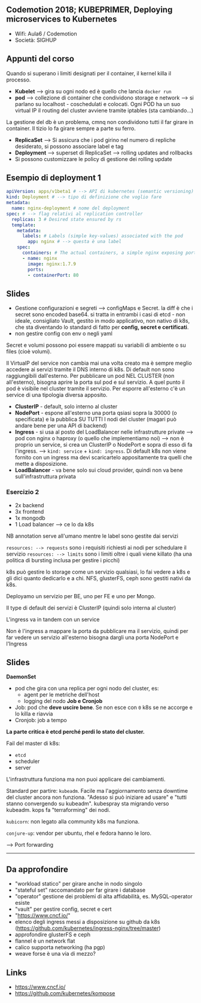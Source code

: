 Codemotion 2018; KUBEPRIMER, Deploying microservices to Kubernetes
---
* Wifi: Aula6 / Codemotion
* Società: SIGHUP

## Appunti del corso
Quando si superano i limiti designati per il container, il kernel killa il processo.

* **Kubelet** --> gira su ogni nodo ed è quello che lancia `docker run`
* **pod** --> collezione di container che condividono storage e network --> si parlano su localhost - coschedulati e colocati. Ogni POD ha un suo virtual IP
il routing del cluster avviene tramite iptables (sta cambiando...)

La gestione del db è un problema, cmnq non condividono tutti il far girare in container. Il tizio lo fa girare sempre a parte su ferro.

* **ReplicaSet** --> Si assicura che i pod girino nel numero di repliche desiderato, si possono associare label e tag
* **Deployment** --> superset di ReplicaSet --> rolling updates and rollbacks
* Si possono customizzare le policy di gestione dei rolling update

## Esempio di deployment 1

```yaml
apiVersion: apps/v1beta1 # --> API di kubernetes (semantic versioning)
kind: Deployment # --> tipo di definizione che voglio fare
metadata:
  name: nginx-deployment # nome del deployment
spec: # --> flag relativi al replication controller
  replicas: 3 # Desired state ensured by rs
  template:
    metadata:
      labels: # Labels (simple key-values) associated with the pod
        app: nginx # --> questa è una label
    spec:
      containers: # The actual containers, a simple nginx exposing port 80
      - name: nginx
        image: nginx:1.7.9
        ports:
        - containerPort: 80
```

## Slides
* Gestione configurazioni e segreti --> configMaps e Secret. la diff è che i secret sono encoded base64. si tratta in entrambi i casi di etcd - non ideale, consigliato Vault, gestito in modo applicativo, non nativo di k8s, che sta diventando lo standard di fatto per **config, secret e certificati**.
* non gestire config con env o negli yaml

Secret e volumi possono poi essere mappati su variabili di ambiente o su files (cioè volumi).

Il VirtuaIP del service non cambia mai una volta creato ma è sempre meglio accedere ai servizi tramite il DNS interno di k8s. Di default non sono raggiungibili dall'esterno. Per pubblicare un pod NEL CLUSTER (non all'esterno), bisogna aprire la porta sul pod e sul servizio. A quel punto il pod è visibile nel cluster tramite il servizio. Per esporre all'esterno c'è un service di una tipologia diversa apposito.
* **ClusterIP** - default, solo interno al cluster
* **NodePort** - espone all'esterno una porta qsiasi sopra la 30000 (o specificata) e la pubblica SU TUTTI I nodi del cluster (magari può andare bene per una API di backend)
* **Ingress** - si usa al posto del LoadBalancer nelle infrastrutture private --> pod con nginx o haproxy (o quello che implementiamo noi) --> non è proprio un service, si crea un ClusterIP o NodePort e sopra di esso di fa l'ingress. --> `kind: service` + `kind: ingress`. Di default k8s non viene fornito con un ingress ma devi scaricartelo appositamente tra quelli che mette a disposizione.
* **LoadBalancer** - va bene solo sui cloud provider, quindi non va bene sull'infrastruttura privata

### Esercizio 2
* 2x backend
* 3x frontend
* 1x mongodb
* 1 Load balancer --> ce lo da k8s

NB annotation serve all'umano mentre le label sono gestite dai servizi

`resources: --> requests` sono i requisiti richiesti ai nodi per schedulare il servizio
`resources: --> limits` sono i limiti oltre i quali viene killato (ha una politica di bursting inclusa per gestire i picchi)

k8s può gestire lo storage come un servizio qualsiasi, lo fai vedere a k8s e gli dici quanto dedicarlo e a chi. NFS, glusterFS, ceph sono gestiti nativi da k8s.

Deployamo un servizio per BE, uno per FE e uno per Mongo.

Il type di default dei servizi è ClusterIP (quindi solo interna al cluster)

L'ingress va in tandem con un service

Non è l'ingress a mappare la porta da pubblicare ma il servizio, quindi per far vedere un servizio all'esterno bisogna dargli una porta NodePort e l'Ingress

## Slides
**DaemonSet**
* pod che gira con una replica per ogni nodo del cluster, es:
  - agent per le metriche dell'host
  - logging del nodo
**Job e Cronjob**
* Job: pod che **deve uscire bene**. Se non esce con `0` k8s se ne accorge e lo killa e riavvia
* Cronjob: job a tempo

**La parte critica è etcd perché perdi lo stato del cluster.**

Fail del master di k8s:
* `etcd`
* scheduler
* server

L'infrastruttura funziona ma non puoi applicare dei cambiamenti.

Standard per partire: `kubeadm`. Facile ma l'aggiornamento senza downtime del cluster ancora non funziona. "Adesso si può iniziare ad usare" e "tutti stanno convergendo su kubeadm".
kubespray sta migrando verso kubeadm. kops fa "terraforming" dei nodi.

`kubicorn`: non legato alla community k8s ma funziona.

`conjure-up`: vendor per ubuntu, rhel e fedora hanno le loro.

--> Port forwarding

---


## Da approfondire
* "workload statico" per girare anche in nodo singolo
* "stateful set" raccomandato per far girare i database
* "operator" gestione dei problemi di alta affidabilità, es. MySQL-operator esiste
* "vault" per gestire config, secret e cert
* "https://www.cncf.io/"
* elenco degli ingress messi a disposizione su github da k8s (https://github.com/kubernetes/ingress-nginx/tree/master)
* approfondire glusterFS e ceph
* flannel è un network flat
* calico supporta networking (ha pgp)
* weave forse è una via di mezzo?


## Links
* https://www.cncf.io/
* https://github.com/kubernetes/kompose
